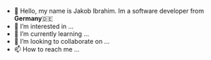 - 👋 Hello, my name is Jakob Ibrahim. Im a software developer from <strong>Germany</strong>🇩🇪
- 👀 I’m interested in ...
- 🌱 I’m currently learning ...
- 💞️ I’m looking to collaborate on ...
- 📫 How to reach me ...

<!---
Jakiba/Jakiba is a ✨ special ✨ repository because its `README.md` (this file) appears on your GitHub profile.
You can click the Preview link to take a look at your changes.
--->
